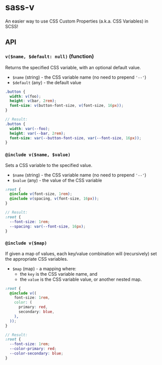 # sass-v

An easier way to use CSS Custom Properties (a.k.a. CSS Variables) in SCSS!

## API

### `v($name, $default: null)` (function)
Returns the specified CSS variable, with an optional default value.

- `$name` (string) - the CSS variable name (no need to prepend `'--'`)
- `$default` (any) - the default value

```scss
.button {
  width: v(foo);
  height: v(bar, 2rem);
  font-size: v(button-font-size, v(font-size, 16px));
}

// Result:
.button {
  width: var(--foo);
  height: var(--bar, 2rem);
  font-size: var(--button-font-size, var(--font-size, 16px));
}
```

### `@include v($name, $value)`
Sets a CSS variable to the specified value.

- `$name` (string) - the CSS variable name (no need to prepend `'--'`)
- `$value` (any) - the value of the CSS variable

```scss
:root {
  @include v(font-size, 1rem);
  @include v(spacing, v(font-size, 16px));
}

// Result:
:root {
  --font-size: 1rem;
  --spacing: var(--font-size, 16px);
}
```

### `@include v($map)`
If given a map of values, each key/value combination will (recursively) set the appropriate CSS variables.

- `$map` (map) - a mapping where:
  - the `key` is the CSS variable name, and
  - the `value` is the CSS variable value, or another nested map.

```scss
:root {
  @include v((
    font-size: 1rem,
    color: (
      primary: red,
      secondary: blue,
    ),
  ));
}

// Result:
:root {
  --font-size: 1rem;
  --color-primary: red;
  --color-secondary: blue;
}
```
